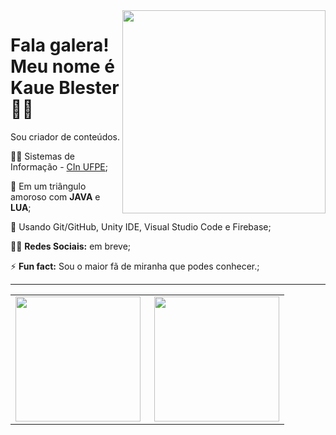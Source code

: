 <img src = ".github/wonderwoman.png" width = "325px" align = "right">

# Fala galera! Meu nome é Kaue Blester 👩‍💻

Sou criador de conteúdos.

:man_student: Sistemas de Informação - [CIn UFPE](https://portal.cin.ufpe.br/);

💙 Em um triângulo amoroso com **JAVA** e **LUA**;

🧰 Usando Git/GitHub, Unity IDE, Visual Studio Code e Firebase;

:raising_hand_man: **Redes Sociais:** em breve;

⚡ **Fun fact:** Sou o maior fã de miranha que podes conhecer.;

---  
<center>
  <table>
    <tr>
        <td><img height="200em" align="left" src="https://github-readme-stats.vercel.app/api/top-langs/?username=ricarthlima&show_icons=true&theme=dark&count_private=true" /></td>
        <td> <img height="200em" align="right" src="https://github-readme-stats.vercel.app/api?username=ricarthlima&show_icons=true&show_icons=true&theme=dark&count_private=true" /></td>
    </tr>  
  </table>
</center>
